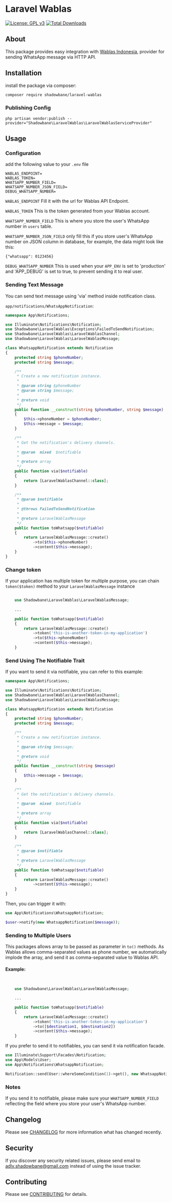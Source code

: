 # Laravel Wablas

[![License: GPL v3](https://img.shields.io/badge/License-GPLv3-blue.svg)](LICENSE)
[![Total Downloads][ico-downloads]][link-packagist]

## About
This package provides easy integration with [Wablas Indonesia](https://wablas.com/), provider for sending WhatsApp message via HTTP API.

## Installation
install the package via composer:

```bash
composer require shadowbane/laravel-wablas
```

### Publishing Config
```
php artisan vendor:publish --provider="Shadowbane\LaravelWablas\LaravelWablasServiceProvider"
```

## Usage

### Configuration
add the following value to your `.env` file

```dotenv
WABLAS_ENDPOINT=
WABLAS_TOKEN=
WHATSAPP_NUMBER_FIELD=
WHATSAPP_NUMBER_JSON_FIELD=
DEBUG_WHATSAPP_NUMBER=
```

`WABLAS_ENDPOINT`
Fill it with the url for Wablas API Endpoint.

`WABLAS_TOKEN`
This is the token generated from your Wablas account.

`WHATSAPP_NUMBER_FIELD`
This is where you store the user's WhatsApp number in `users` table.

`WHATSAPP_NUMBER_JSON_FIELD`
only fill this if you store user's WhatsApp number on JSON column in database, for example, the data might look like this:
```
{"whatsapp": 0123456}
```

`DEBUG_WHATSAPP_NUMBER`
This is used when your `APP_ENV` is set to 'production' and 'APP_DEBUG' is set to true, to prevent sending it to real user.

### Sending Text Message
You can send text message using 'via' method inside notification class.

`app/notifications/WhatsAppNotification`:

```php
namespace App\Notifications;

use Illuminate\Notifications\Notification;
use Shadowbane\LaravelWablas\Exceptions\FailedToSendNotification;
use Shadowbane\LaravelWablas\LaravelWablasChannel;
use Shadowbane\LaravelWablas\LaravelWablasMessage;

class WhatsappNotification extends Notification
{
    protected string $phoneNumber;
    protected string $message;

    /**
     * Create a new notification instance.
     *
     * @param string $phoneNumber
     * @param string $message;
     *
     * @return void
     */
    public function __construct(string $phoneNumber, string $message)
    {
        $this->phoneNumber = $phoneNumber;
        $this->message = $message;
    }

    /**
     * Get the notification's delivery channels.
     *
     * @param  mixed  $notifiable
     *
     * @return array
     */
    public function via($notifiable)
    {
        return [LaravelWablasChannel::class];
    }

    /**
     * @param $notifiable
     *
     * @throws FailedToSendNotification
     *
     * @return LaravelWablasMessage
     */
    public function toWhatsapp($notifiable)
    {
        return LaravelWablasMessage::create()
            ->to($this->phoneNumber)
            ->content($this->message);
    }
}
```

### Change token
If your application has multiple token for multiple purpose, you can chain `token($token)` method to your `LaravelWablasMessage` instance
```php

    use Shadowbane\LaravelWablas\LaravelWablasMessage;
    
    ...

    public function toWhatsapp($notifiable)
    {
        return LaravelWablasMessage::create()
            ->token('this-is-another-token-in-my-application')
            ->to($this->phoneNumber)
            ->content($this->message);
    }
```

<a name="send-to-notifiable"></a>
### Send Using The Notifiable Trait
If you want to send it via notifiable, you can refer to this example:

```php
namespace App\Notifications;

use Illuminate\Notifications\Notification;
use Shadowbane\LaravelWablas\LaravelWablasChannel;
use Shadowbane\LaravelWablas\LaravelWablasMessage;

class WhatsappNotification extends Notification
{
    protected string $phoneNumber;
    protected string $message;

    /**
     * Create a new notification instance.
     *
     * @param string $message;
     *
     * @return void
     */
    public function __construct(string $message)
    {
        $this->message = $message;
    }

    /**
     * Get the notification's delivery channels.
     *
     * @param  mixed  $notifiable
     *
     * @return array
     */
    public function via($notifiable)
    {
        return [LaravelWablasChannel::class];
    }

    /**
     * @param $notifiable
     *
     * @return LaravelWablasMessage
     */
    public function toWhatsapp($notifiable)
    {
        return LaravelWablasMessage::create()
            ->content($this->message);
    }
}
```

Then, you can trigger it with:
```php
use App\Notifications\WhatsappNotification;

$user->notify(new WhatsappNotification($message));
```

### Sending to Multiple Users
This packages allows array to be passed as parameter in `to()` methods.
As Wablas allows comma-separated values as phone number, we automatically implode the array, and send it as comma-separated value to Wablas API.

#### Example:
```php


    use Shadowbane\LaravelWablas\LaravelWablasMessage;

    ...

    public function toWhatsapp($notifiable)
    {
        return LaravelWablasMessage::create()
            ->token('this-is-another-token-in-my-application')
            ->to([$destination1, $destination2])
            ->content($this->message);
    }
```

If you prefer to send it to notifiables, you can send it via notification facade.
```php
use Illuminate\Support\Facades\Notification;
use App\Models\User;
use App\Notifications\WhatsappNotification;

Notification::send(User::whereSomeCondition(1)->get(), new WhatsappNotification(123) );
```

### Notes
If you send it to notifiable, please make sure your `WHATSAPP_NUMBER_FIELD` reflecting the field where you store your user's WhatsApp number.

## Changelog

Please see [CHANGELOG](CHANGELOG.md) for more information what has changed recently.

## Security

If you discover any security related issues, please send email to [adly.shadowbane@gmail.com](mailto:adly.shadowbane@gmail.com) instead of using the issue tracker.

## Contributing

Please see [CONTRIBUTING](CONTRIBUTING.md) for details.


[ico-downloads]: https://img.shields.io/packagist/dt/shadowbane/laravel-wablas.svg?style=flat-square
[link-packagist]: https://packagist.org/packages/shadowbane/laravel-wablas
